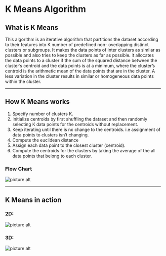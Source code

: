 # K Means Algorithm

## What is K Means
  This algorithm is an iterative algorithm that partitions the dataset according to their features into K number of predefined non- overlapping distinct clusters or subgroups. It makes the data points of inter clusters as similar as possible and also tries to keep the clusters as far as possible. It allocates the data points to a cluster if the sum of the squared distance between the cluster’s centroid and the data points is at a minimum, where the cluster’s centroid is the arithmetic mean of the data points that are in the cluster. A less variation in the cluster results in similar or homogeneous data points within the cluster.
- - - -
## How K Means works
1. Specify number of clusters K.
2. Initialize centroids by first shuffling the dataset and then randomly selecting K data points for the centroids without replacement.
3. Keep iterating until there is no change to the centroids. i.e assignment of data points to clusters isn’t changing.
4. Compute the euclidean distance
5. Assign each data point to the closest cluster (centroid).
6. Compute the centroids for the clusters by taking the average of the all data points that belong to each cluster.
### Flow Chart
![picture alt](https://i.gyazo.com/5271a8a2172de9246c69e038aac3cffa.png "Flow Chart")
- - - -
## K Means in action
### 2D:
![picture alt](https://i.gyazo.com/d44920e3c9eb6aeb596d19adc81bbf4c.png "K Means in 2D")
### 3D:
![picture alt](https://i.gyazo.com/8b21d8e5a01cceb0f8167a5227b3dd78.png "K Means in 3D")

